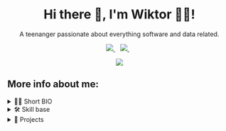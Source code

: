 <h1 align="center">Hi there 👋, I'm Wiktor 🧑‍💻!</h1>

<p align="center">A teenanger passionate about everything software and data related.</p>


<p align='center'>
  <a href="https://www.linkedin.com/in/wiktorgolimowski/">
    <img src="https://img.shields.io/badge/linkedin-%230077B5.svg?&style=for-the-badge&logo=linkedin&logoColor=white" />
  </a>&nbsp;&nbsp;
  <a href="https://stackoverflow.com/users/17202834/">
    <img src="https://img.shields.io/badge/Stack_Overflow-FE7A16?style=for-the-badge&logo=stack-overflow&logoColor=white"/>
  </a>&nbsp;&nbsp;
</p>


<p align="center" >
    <img src="https://github-readme-stats-git-masterrstaa-rickstaa.vercel.app/api?username=AvadEu&theme=tokyonight" />
    <!-- Additional github stats -->
    <!-- &nbsp;
    <img src="https://github-readme-streak-stats.herokuapp.com/?user=AvadEu&theme=tokyonight" alt="avadeu" /> -->
</p>

<h2>More info about me:</h2>

<details>
    <summary>🧑‍💻 Short BIO</summary>

</details>

<details>
    <summary>🛠️ Skill base</summary>

<br>

<h3>Languages:</h3>
<p align="left">
    <img src="https://img.shields.io/badge/Python-FFD43B?style=for-the-badge&logo=python&logoColor=blue"/>&nbsp;
    <img src="https://img.shields.io/badge/JavaScript-323330?style=for-the-badge&logo=javascript&logoColor=F7DF1E"/>&nbsp;
    <!-- <img src="https://img.shields.io/badge/C-00599C?style=for-the-badge&logo=c&logoColor=white"/>&nbsp; -->
    <!-- <img src="https://img.shields.io/badge/C%2B%2B-00599C?style=for-the-badge&logo=c%2B%2B&logoColor=white"/>&nbsp; -->
</p>

<h3>Databases:</h3>

<p align="left">
    <img src="https://img.shields.io/badge/MySQL-005C84?style=for-the-badge&logo=mysql&logoColor=white" />&nbsp;
    <img src="https://img.shields.io/badge/SQLite-07405E?style=for-the-badge&logo=sqlite&logoColor=white" />&nbsp;
    <img src="https://img.shields.io/badge/PostgreSQL-316192?style=for-the-badge&logo=postgresql&logoColor=white" />&nbsp;
    <img src="https://img.shields.io/badge/MariaDB-003545?style=for-the-badge&logo=mariadb&logoColor=white" />&nbsp;
</p>

<h3>Tools:</h3>

<p align="left">
  <img src="https://img.shields.io/badge/VSCode-0078D4?style=for-the-badge&logo=visual%20studio%20code&logoColor=white">&nbsp;
  <img src="https://img.shields.io/badge/PyCharm-000000.svg?&style=for-the-badge&logo=PyCharm&logoColor=white">&nbsp;
  <img src="https://img.shields.io/badge/iTerm2-000000?style=for-the-badge&logo=iterm2&logoColor=white">&nbsp;
  <img src="https://img.shields.io/badge/GIT-E44C30?style=for-the-badge&logo=git&logoColor=white">&nbsp;
  <img src="https://img.shields.io/badge/Postman-FF6C37?style=for-the-badge&logo=Postman&logoColor=white">&nbsp;
  <img src="https://img.shields.io/badge/Docker-2CA5E0?style=for-the-badge&logo=docker&logoColor=white">&nbsp;
</p>

<h3>Operating systems:</h3>

<p>
  <img src="https://img.shields.io/badge/mac%20os-000000?style=for-the-badge&logo=apple&logoColor=white">&nbsp;
  <img src="https://img.shields.io/badge/Windows-0078D6?style=for-the-badge&logo=windows&logoColor=white">&nbsp;
  <img src="https://img.shields.io/badge/Ubuntu-E95420?style=for-the-badge&logo=ubuntu&logoColor=white">&nbsp;
  <img src="https://img.shields.io/badge/Android-3DDC84?style=for-the-badge&logo=android&logoColor=white">&nbsp;

</p>

</details>

<details>
    <summary>📂 Projects</summary>

</details>